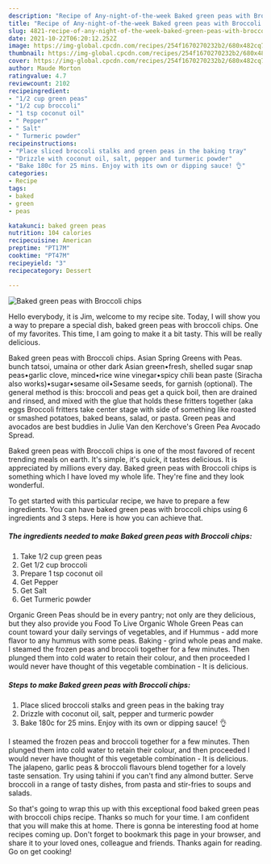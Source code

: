 ```yaml
---
description: "Recipe of Any-night-of-the-week Baked green peas with Broccoli chips"
title: "Recipe of Any-night-of-the-week Baked green peas with Broccoli chips"
slug: 4821-recipe-of-any-night-of-the-week-baked-green-peas-with-broccoli-chips
date: 2021-10-22T06:20:12.252Z
image: https://img-global.cpcdn.com/recipes/254f1670270232b2/680x482cq70/baked-green-peas-with-broccoli-chips-recipe-main-photo.jpg
thumbnail: https://img-global.cpcdn.com/recipes/254f1670270232b2/680x482cq70/baked-green-peas-with-broccoli-chips-recipe-main-photo.jpg
cover: https://img-global.cpcdn.com/recipes/254f1670270232b2/680x482cq70/baked-green-peas-with-broccoli-chips-recipe-main-photo.jpg
author: Maude Morton
ratingvalue: 4.7
reviewcount: 2102
recipeingredient:
- "1/2 cup green peas"
- "1/2 cup broccoli"
- "1 tsp coconut oil"
- " Pepper"
- " Salt"
- " Turmeric powder"
recipeinstructions:
- "Place sliced broccoli stalks and green peas in the baking tray"
- "Drizzle with coconut oil, salt, pepper and turmeric powder"
- "Bake 180c for 25 mins. Enjoy with its own or dipping sauce! 👌"
categories:
- Recipe
tags:
- baked
- green
- peas

katakunci: baked green peas 
nutrition: 104 calories
recipecuisine: American
preptime: "PT17M"
cooktime: "PT47M"
recipeyield: "3"
recipecategory: Dessert

---
```



![Baked green peas with Broccoli chips](https://img-global.cpcdn.com/recipes/254f1670270232b2/680x482cq70/baked-green-peas-with-broccoli-chips-recipe-main-photo.jpg)

Hello everybody, it is Jim, welcome to my recipe site. Today, I will show you a way to prepare a special dish, baked green peas with broccoli chips. One of my favorites. This time, I am going to make it a bit tasty. This will be really delicious.

Baked green peas with Broccoli chips. Asian Spring Greens with Peas. bunch tatsoi, umaina or other dark Asian green•fresh, shelled sugar snap peas•garlic clove, minced•rice wine vinegar•spicy chili bean paste (Siracha also works)•sugar•sesame oil•Sesame seeds, for garnish (optional). The general method is this: broccoli and peas get a quick boil, then are drained and rinsed, and mixed with the glue that holds these fritters together (aka eggs Broccoli fritters take center stage with side of something like roasted or smashed potatoes, baked beans, salad, or pasta. Green peas and avocados are best buddies in Julie Van den Kerchove&#39;s Green Pea Avocado Spread.

Baked green peas with Broccoli chips is one of the most favored of recent trending meals on earth. It's simple, it's quick, it tastes delicious. It is appreciated by millions every day. Baked green peas with Broccoli chips is something which I have loved my whole life. They're fine and they look wonderful.


To get started with this particular recipe, we have to prepare a few ingredients. You can have baked green peas with broccoli chips using 6 ingredients and 3 steps. Here is how you can achieve that.

<!--inarticleads1-->

##### The ingredients needed to make Baked green peas with Broccoli chips:

1. Take 1/2 cup green peas
1. Get 1/2 cup broccoli
1. Prepare 1 tsp coconut oil
1. Get  Pepper
1. Get  Salt
1. Get  Turmeric powder


Organic Green Peas should be in every pantry; not only are they delicious, but they also provide you Food To Live Organic Whole Green Peas can count toward your daily servings of vegetables, and if Hummus - add more flavor to any hummus with some peas. Baking - grind whole peas and make. I steamed the frozen peas and broccoli together for a few minutes. Then plunged them into cold water to retain their colour, and then proceeded I would never have thought of this vegetable combination - It is delicious. 

<!--inarticleads2-->

##### Steps to make Baked green peas with Broccoli chips:

1. Place sliced broccoli stalks and green peas in the baking tray
1. Drizzle with coconut oil, salt, pepper and turmeric powder
1. Bake 180c for 25 mins. Enjoy with its own or dipping sauce! 👌


I steamed the frozen peas and broccoli together for a few minutes. Then plunged them into cold water to retain their colour, and then proceeded I would never have thought of this vegetable combination - It is delicious. The jalapeno, garlic peas &amp; broccoli flavours blend together for a lovely taste sensation. Try using tahini if you can&#39;t find any almond butter. Serve broccoli in a range of tasty dishes, from pasta and stir-fries to soups and salads. 

So that's going to wrap this up with this exceptional food baked green peas with broccoli chips recipe. Thanks so much for your time. I am confident that you will make this at home. There is gonna be interesting food at home recipes coming up. Don't forget to bookmark this page in your browser, and share it to your loved ones, colleague and friends. Thanks again for reading. Go on get cooking!

